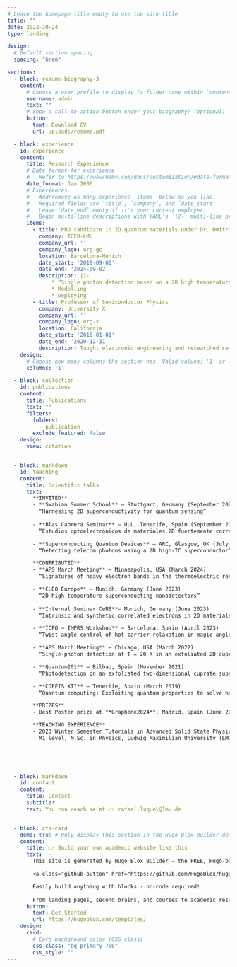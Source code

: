```yaml
---
# Leave the homepage title empty to use the site title
title: ""
date: 2022-10-24
type: landing

design:
  # Default section spacing
  spacing: "6rem"

sections:
  - block: resume-biography-3
    content:
      # Choose a user profile to display (a folder name within `content/authors/`)
      username: admin
      text: ""
      # Show a call-to-action button under your biography? (optional)
      button:
        text: Download CV
        url: uploads/resume.pdf

  - block: experience
    id: experience
    content:
      title: Research Experience
      # Date format for experience
      #   Refer to https://wowchemy.com/docs/customization/#date-format
      date_format: Jan 2006
      # Experiences.
      #   Add/remove as many experience `items` below as you like.
      #   Required fields are `title`, `company`, and `date_start`.
      #   Leave `date_end` empty if it's your current employer.
      #   Begin multi-line descriptions with YAML's `|2-` multi-line prefix.
      items:
        - title: PhD candidate in 2D quantum materials under Dr. Dmitri Efetov
          company: ICFO-LMU
          company_url: ''
          company_logo: org-gc
          location: Barcelona-Munich
          date_start: '2019-09-01'
          date_end: '2024-09-02'
          description: |2-
              * “Single photon detection based on a 2D high temperature superconductor”
              * Modelling
              * Deploying
        - title: Professor of Semiconductor Physics
          company: University X
          company_url: ''
          company_logo: org-x
          location: California
          date_start: '2016-01-01'
          date_end: '2020-12-31'
          description: Taught electronic engineering and researched semiconductor physics.
    design:
      # Choose how many columns the section has. Valid values: '1' or '2'.
      columns: '1'

  - block: collection
    id: publications
    content:
      title: Publications
      text: ""
      filters:
        folders:
          - publication
        exclude_featured: false
    design:
      view: citation


  - block: markdown
    id: teaching
    content:
      title: Scientific talks
      text: |
        **INVITED**
        - **Swabian Summer School** – Stuttgart, Germany (September 2024)  
          “Harnessing 2D superconductivity for quantum sensing”
        
        - **Blas Cabrera Seminar** – ULL, Tenerife, Spain (September 2024)
          “Estudios optoelectrónicos de materiales 2D fuertemente correlacionados” 

        - **Superconducting Quantum Devices** – ARC, Glasgow, UK (July 2023)
          “Detecting telecom photons using a 2D high-TC superconductor” 

        **CONTRIBUTED**
        - **APS March Meeting** – Minneapolis, USA (March 2024)
          “Signatures of heavy electron bands in the thermoelectric response of MATBG pn-junctions”

        - **CLEO Europe** – Munich, Germany (June 2023)
          “2D high-temperature superconducting nanodetectors”
        
        - **Internal Seminar CeNS**– Munich, Germany (June 2023)
          “Intrinsic and synthetic correlated electrons in 2D materials and how to use them”

        - **ICFO – IMPRS Workshop** – Barcelona, Spain (April 2023)
          “Twist angle control of hot carrier relaxation in magic angle twisted bilayer graphene”

        - **APS March Meeting** – Chicago, USA (March 2022)
          “Single-photon detection at T = 20 K in an exfoliated 2D cuprate superconductor”

        - **Quantum201** – Bilbao, Spain (November 2021)
          “Photodetection on an exfoliated two-dimensional cuprate superconductor”

        - **COEFIS XII** – Tenerife, Spain (March 2019)
          “Quantum computing: Exploiting quantum properties to solve hard problem”

        **PRIZES**
        - Best Poster prize at **Graphene2024**, Madrid, Spain (June 2024)

        **TEACHING EXPERIENCE**
        - 2023 Winter Semester Tutorials in Advanced Solid State Physics, 80 total students
          M1 level, M.Sc. in Physics, Ludwig Maximilian University (LMU), Munich, Germany



  
  
  - block: markdown
    id: contact
    content:
      title: Contact
      subtitle: 
      text: You can reach me at 👉 rafael.luque\@lmu.de


  - block: cta-card
    demo: true # Only display this section in the Hugo Blox Builder demo site
    content:
      title: 👉 Build your own academic website like this
      text: |-
        This site is generated by Hugo Blox Builder - the FREE, Hugo-based open source website builder trusted by 250,000+ academics like you.

        <a class="github-button" href="https://github.com/HugoBlox/hugo-blox-builder" data-color-scheme="no-preference: light; light: light; dark: dark;" data-icon="octicon-star" data-size="large" data-show-count="true" aria-label="Star HugoBlox/hugo-blox-builder on GitHub">Star</a>

        Easily build anything with blocks - no-code required!
        
        From landing pages, second brains, and courses to academic resumés, conferences, and tech blogs.
      button:
        text: Get Started
        url: https://hugoblox.com/templates/
    design:
      card:
        # Card background color (CSS class)
        css_class: "bg-primary-700"
        css_style: ""
---
```

